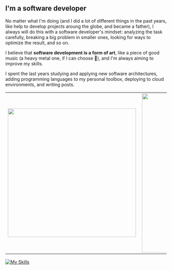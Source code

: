 ## I'm a software developer

No matter what I'm doing (and I did a lot of different things in the past years, like help to develop projects aroung the globe, and became a father), I always will do this with a software developer's mindset: analyzing the task carefully, breaking a big problem in smaller ones, looking for ways to optimize the result, and so on.

I believe that **software development is a form of art**, like a piece of good music (a heavy metal one, if I can choose 🤘), and I'm always aiming to improve my skills.

I spent the last years studying and applying new software architectures, adding programming languages to my personal toolbox, deploying to cloud environments, and writing posts.

<center>
<table>
    <tr>
        <td><img width="400px" align="left" src="https://github-readme-stats.vercel.app/api/top-langs/?username=eminetto&hide=html&layout=compact&theme=buefy" /></td>
        <td><img width="495px" align="left" src="https://github-readme-stats.vercel.app/api?username=cristiano-pacheco&theme=buefy"/></td>
    </tr>   
</table>
</center>  

[![My Skills](https://skillicons.dev/icons?i=aws,go,php,docker,git,linux,md,mongodb,mysql,postgres,php)](https://skillicons.dev)
